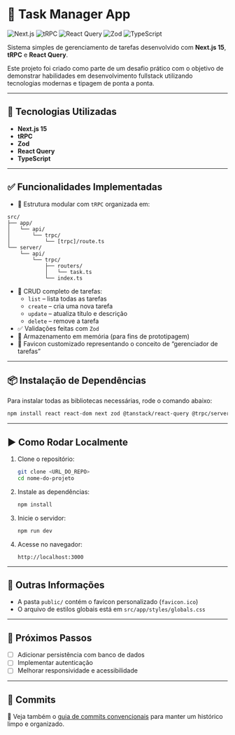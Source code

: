 # 📝 Task Manager App

![Next.js](https://img.shields.io/badge/Next.js-15-blue)
![tRPC](https://img.shields.io/badge/tRPC-TypeSafe-informational)
![React Query](https://img.shields.io/badge/React_Query-Caching-red)
![Zod](https://img.shields.io/badge/Zod-Validation-green)
![TypeScript](https://img.shields.io/badge/TypeScript-Strict-blue)

Sistema simples de gerenciamento de tarefas desenvolvido com **Next.js 15**, **tRPC** e **React Query**.

Este projeto foi criado como parte de um desafio prático com o objetivo de demonstrar habilidades em desenvolvimento fullstack utilizando tecnologias modernas e tipagem de ponta a ponta.

---

## 🚀 Tecnologias Utilizadas

- **Next.js 15**
- **tRPC**
- **Zod**
- **React Query**
- **TypeScript**

---

## ✅ Funcionalidades Implementadas

- 📁 Estrutura modular com `tRPC` organizada em:

```plaintext
src/
├── app/
│   └── api/
│       └── trpc/
│           └── [trpc]/route.ts
└── server/
    └── api/
        └── trpc/
            ├── routers/
            │   └── task.ts
            └── index.ts
```

- 🧠 CRUD completo de tarefas:
  - `list` – lista todas as tarefas
  - `create` – cria uma nova tarefa
  - `update` – atualiza título e descrição
  - `delete` – remove a tarefa
- ✅ Validações feitas com `Zod`
- 💾 Armazenamento em memória (para fins de prototipagem)
- 🎨 Favicon customizado representando o conceito de “gerenciador de tarefas”

---

## 📦 Instalação de Dependências

Para instalar todas as bibliotecas necessárias, rode o comando abaixo:

```bash
npm install react react-dom next zod @tanstack/react-query @trpc/server @trpc/client @trpc/react-query @trpc/next lucide-react sonner
```
---
## ▶️ Como Rodar Localmente

1. Clone o repositório:
   ```bash
   git clone <URL_DO_REPO>
   cd nome-do-projeto
   ```

2. Instale as dependências:
   ```bash
   npm install
   ```

3. Inicie o servidor:
   ```bash
   npm run dev
   ```

4. Acesse no navegador:
   ```
   http://localhost:3000
   ```

---

## 📁 Outras Informações

- A pasta `public/` contém o favicon personalizado (`favicon.ico`)
- O arquivo de estilos globais está em `src/app/styles/globals.css`


---

## 📌 Próximos Passos

- [ ] Adicionar persistência com banco de dados
- [ ] Implementar autenticação
- [ ] Melhorar responsividade e acessibilidade

---

## 📄 Commits

📄 Veja também o [guia de commits convencionais](./commits.md) para manter um histórico limpo e organizado.